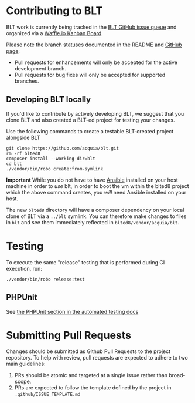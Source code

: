 # Contributing to BLT

BLT work is currently being tracked in the [BLT GitHub issue queue](https://github.com/acquia/blt/issues) and organized via a [Waffle.io Kanban Board](https://waffle.io/acquia/blt).

Please note the branch statuses documented in the README and [GitHub page](https://github.com/acquia/blt):
- Pull requests for enhancements will only be accepted for the active development branch.
- Pull requests for bug fixes will only be accepted for supported branches.

## Developing BLT locally

If you'd like to contribute by actively developing BLT, we suggest that you clone BLT and also created a BLT-ed project for testing your changes.

Use the following commands to create a testable BLT-created project alongside BLT

```
git clone https://github.com/acquia/blt.git
rm -rf blted8
composer install --working-dir=blt
cd blt
./vendor/bin/robo create:from-symlink
```

**Important** While you do not have to have [Ansible](https://github.com/ansible/ansible) installed on your host machine in order to _use_ blt, in order to boot the vm within the blted8 project which the above command creates, you _will_ need Ansible installed on your host.

The new `blted8` directory will have a composer dependency on your local clone of BLT via a `../blt` symlink. You can therefore make changes to files in `blt` and see them immediately reflected in `blted8/vendor/acquia/blt`.

# Testing

To execute the same "release" testing that is performed during CI execution, run:

```
./vendor/bin/robo release:test
```

## PHPUnit

See [the PHPUnit section in the automated testing docs](testing.md#PHPUnit)

# Submitting Pull Requests

Changes should be submitted as Github Pull Requests to the project repository. To help with review, pull requests are expected to adhere to two main guidelines:

1. PRs should be atomic and targeted at a single issue rather than broad-scope.
2. PRs are expected to follow the template defined by the project in `.github/ISSUE_TEMPLATE.md`
